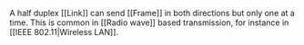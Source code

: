 A half duplex [[Link]] can send [[Frame]] in both directions but only one at a time. This is common in [[Radio wave]] based transmission, for instance in [[IEEE 802.11|Wireless LAN]].